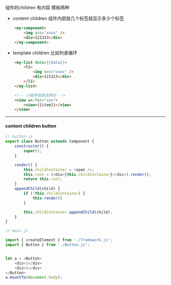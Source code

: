 组件的children 有内容 模板两种

- content children 组件内部放几个标签就显示多少个标签

```html
    <my-component>
        <img src="xxxx" />
        <div>121313</div>
    </my-component>

```

- template children   比如列表循环

```html
    <my-list data={{data}}>
        <li>
            <img src="xxxx" />
            <div>121313</div>
        </li>
    </my-list>

    <!-- 小程序就是这样的 -->
    <view wx:for="xxx">
        <view>{{item}}</view> 
    </view>

```


---

#### content children   button

```javascript
// button.js
export class Button extends Component {
    constructor() {
        super();
    }

    render() {
        this.childContainer = <span />;
        this.root = (<div>{this.childContainer}</div>).render();
        return this.root;
    }
    appendChild(child) {
        if (!this.childContainer) {
            this.render()
        }

        this.childContainer.appendChild(child);
    }
}

// main.js

import { createElement } from './framework.js';
import { Button } from './Button.js';


let a = <Button>
    <div>1</div>
    <div>2</div>
</Button>
a.mountTo(document.body);


```